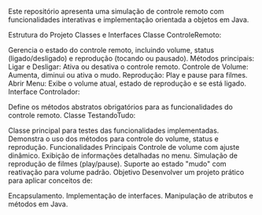 Este repositório apresenta uma simulação de controle remoto com funcionalidades interativas e implementação orientada a objetos em Java.

Estrutura do Projeto
Classes e Interfaces
Classe ControleRemoto:

Gerencia o estado do controle remoto, incluindo volume, status (ligado/desligado) e reprodução (tocando ou pausado).
Métodos principais:
Ligar e Desligar: Ativa ou desativa o controle remoto.
Controle de Volume: Aumenta, diminui ou ativa o mudo.
Reprodução: Play e pause para filmes.
Abrir Menu: Exibe o volume atual, estado de reprodução e se está ligado.
Interface Controlador:

Define os métodos abstratos obrigatórios para as funcionalidades do controle remoto.
Classe TestandoTudo:

Classe principal para testes das funcionalidades implementadas.
Demonstra o uso dos métodos para controle do volume, status e reprodução.
Funcionalidades Principais
Controle de volume com ajuste dinâmico.
Exibição de informações detalhadas no menu.
Simulação de reprodução de filmes (play/pause).
Suporte ao estado "mudo" com reativação para volume padrão.
Objetivo
Desenvolver um projeto prático para aplicar conceitos de:

Encapsulamento.
Implementação de interfaces.
Manipulação de atributos e métodos em Java.
